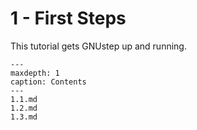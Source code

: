 # 1 - First Steps

This tutorial gets GNUstep up and running.

```{toctree}
---
maxdepth: 1
caption: Contents
---
1.1.md
1.2.md
1.3.md
```